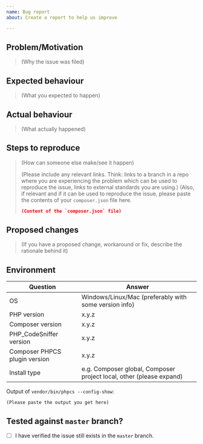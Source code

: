 ```yaml
---
name: Bug report
about: Create a report to help us improve

---
```


## Problem/Motivation

> (Why the issue was filed)

## Expected behaviour

> (What you expected to happen)

## Actual behaviour

> (What actually happened)

## Steps to reproduce

> (How can someone else make/see it happen)
>
> (Please include any relevant links. Think: links to a branch in a repo where you are experiencing the problem
> which can be used to reproduce the issue, links to external standards you are using.)
> (Also, if relevant and if it can be used to reproduce the issue, please paste the contents of your `composer.json`
> file here.
>
> ```json
> (Content of the `composer.json` file)
> ```

## Proposed changes

> (If you have a proposed change, workaround or fix, describe the rationale behind it)

## Environment

| Question                      | Answer
| ----------------------------- | -------
| OS                            | Windows/Linux/Mac (preferably with some version info)
| PHP version                   | x.y.z
| Composer version              | x.y.z
| PHP_CodeSniffer version       | x.y.z
| Composer PHPCS plugin version | x.y.z
| Install type                  | e.g. Composer global, Composer project local, other (please expand)

Output of `vendor/bin/phpcs --config-show`:
```
(Please paste the output you get here)
```

## Tested against `master` branch?
- [ ] I have verified the issue still exists in the `master` branch.
